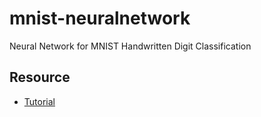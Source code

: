 # mnist-neuralnetwork
Neural Network for MNIST Handwritten Digit Classification

## Resource
* [Tutorial](http://neuralnetworksanddeeplearning.com/chap1.html)

